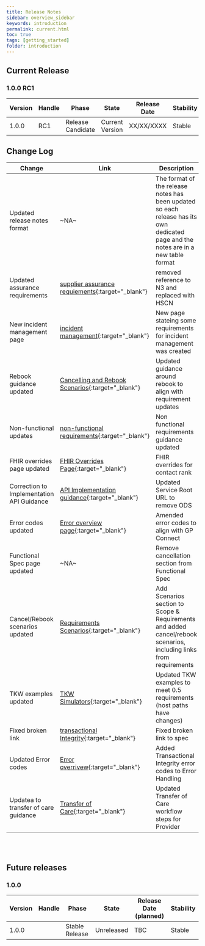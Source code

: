 ```yaml
---
title: Release Notes
sidebar: overview_sidebar
keywords: introduction
permalink: current.html
toc: true
tags: [getting_started]
folder: introduction
---
```


## Current Release

### 1.0.0 RC1

Version | Handle  | Phase | State           | Release Date | Stability
--------|---------|-------|-----------------|--------------|----------------
1.0.0  | RC1   | Release Candidate | Current Version | XX/XX/XXXX   | Stable

## Change Log

Change                       | Link              | Description                                                   | Impact           
-----------------------------|-------------------|---------------------------------------------------------------|------------------
Updated release notes format | ~NA~ |  The format of the release notes has been updated so each release has its own dedicated page and the notes are in a new table format | <mark style="background-color: LightGreen">non-breaking</mark>
Updated assurance requirements | [supplier assurance requiements](assurance_supplier.html){:target="_blank"} | removed reference to N3 and replaced with HSCN | <mark style="background-color: LightGreen">non-breaking</mark> 
New incident management page | [incident management](incident_management.html){:target="_blank"} | New page stateing some requirements for incident management was created | <mark style="background-color: LightGreen">non-breaking</mark>
Rebook guidance updated | [Cancelling and Rebook Scenarios](sr_scenarios_cr.html){:target="_blank"} | Updated guidance around rebook to align with requirement updates | <mark style="background-color: LightGreen">non-breaking</mark>
Non-functional updates | [non-functional requirements](non_functional_requirements.html){:target="_blank"} | Non functional requirements guidance updated | <mark style="background-color: LightGreen">non-breaking</mark>
FHIR overrides page updated | [FHIR Overrides Page](fs_fhir_overrides.html){:target="_blank"} | FHIR overrides for contact rank | <mark style="background-color: LightGreen">non-breaking</mark>
Correction to Implementation API Guidance | [API Implementation guidance](implementation_api#service-root-url){:target="_blank"} | Updated Service Root URL to remove ODS | <mark style="background-color: LightGreen">non-breaking</mark><mark style="background-color: Yellow">correction</mark>
Error codes updated | [Error overview page](er_overview.html){:target="_blank"} | Amended error codes to align with GP Connect | <mark style="background-color: LightGreen">non-breaking</mark>
 Functional Spec page updated | ~NA~ | Remove cancellation section from Functional Spec | <mark style="background-color: LightGreen">non-breaking</mark>
Cancel/Rebook scenarios updated | [Requirements Scenarios](sr_scenarios_cr.html){:target="_blank"} | Add Scenarios section to Scope & Requirements and added cancel/rebook scenarios, including links from requirements | <mark style="background-color: LightGreen">non-breaking</mark>
TKW examples updated | [TKW Simulators](sims_install.html#appendix2--docker-compose-file-for-consumer-simulator-windows){:target="_blank"} | Updated TKW examples to meet 0.5 requirements (host paths have changes) | <mark style="background-color: LightGreen">non-breaking</mark>
Fixed broken link | [transactional Integrity](fs_xti.html){:target="_blank"} | Fixed broken link to spec | <mark style="background-color: LightGreen">non-breaking</mark><mark style="background-color: Yellow">correction</mark>
Updated Error codes |[Error overrivew](er_overview.html){:target="_blank"} | Added Transactional Integrity error codes to Error Handling | <mark style="background-color: LightGreen">non-breaking</mark>
Updatea to transfer of care guidance | [Transfer of Care](fs_xfercare.html){:target="_blank"} | Updated Transfer of Care workflow steps for Provider | <mark style="background-color: LightGreen">non-breaking</mark>

<br>
<br>

## Future releases

### 1.0.0

Version | Handle  | Phase | State           | Release Date (planned) | Stability
--------|---------|-------|-----------------|--------------|----------------
1.0.0   |  | Stable Release | Unreleased | TBC   | Stable
